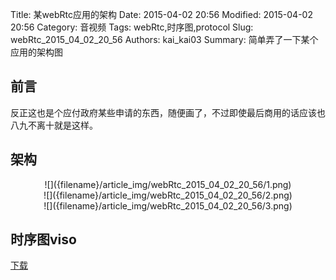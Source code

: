 ﻿Title: 某webRtc应用的架构
Date: 2015-04-02 20:56
Modified: 2015-04-02 20:56
Category: 音视频
Tags: webRtc,时序图,protocol
Slug: webRtc_2015_04_02_20_56
Authors: kai_kai03
Summary: 简单弄了一下某个应用的架构图

## 前言 ##
反正这也是个应付政府某些申请的东西，随便画了，不过即使最后商用的话应该也八九不离十就是这样。

## 架构 ##
<center>![]({filename}/article_img/webRtc_2015_04_02_20_56/1.png)</center>
<center>![]({filename}/article_img/webRtc_2015_04_02_20_56/2.png)</center>
<center>![]({filename}/article_img/webRtc_2015_04_02_20_56/3.png)</center>


## 时序图viso ##

[下载]({filename}/article_img/webRtc_2015_04_02_20_56/webrtc.vsdx)